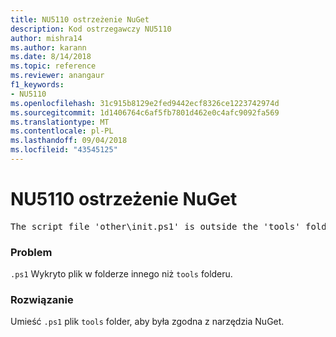 ```yaml
---
title: NU5110 ostrzeżenie NuGet
description: Kod ostrzegawczy NU5110
author: mishra14
ms.author: karann
ms.date: 8/14/2018
ms.topic: reference
ms.reviewer: anangaur
f1_keywords:
- NU5110
ms.openlocfilehash: 31c915b8129e2fed9442ecf8326ce1223742974d
ms.sourcegitcommit: 1d1406764c6af5fb7801d462e0c4afc9092fa569
ms.translationtype: MT
ms.contentlocale: pl-PL
ms.lasthandoff: 09/04/2018
ms.locfileid: "43545125"
---
```

# <a name="nuget-warning-nu5110"></a>NU5110 ostrzeżenie NuGet
<pre>The script file 'other\init.ps1' is outside the 'tools' folder and hence will not be executed during installation of this package. Move it into the 'tools' folder.</pre>

### <a name="issue"></a>Problem

`.ps1` Wykryto plik w folderze innego niż `tools` folderu.


### <a name="solution"></a>Rozwiązanie

Umieść `.ps1` plik `tools` folder, aby była zgodna z narzędzia NuGet.

